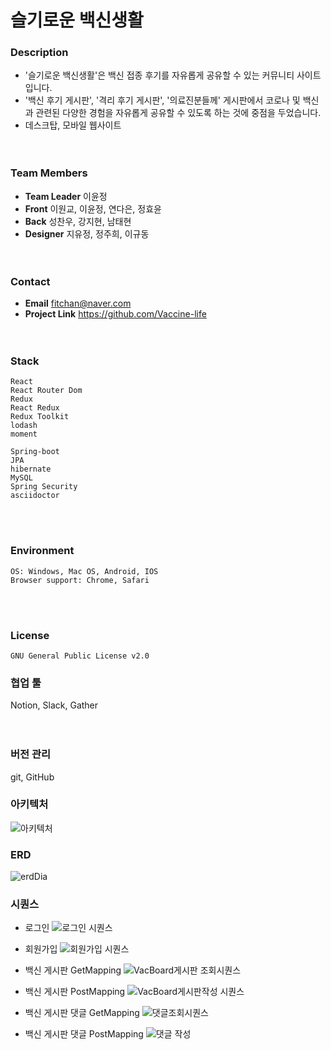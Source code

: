 # 슬기로운 백신생활

### Description

- '슬기로운 백신생활'은 백신 접종 후기를 자유롭게 공유할 수 있는 커뮤니티 사이트입니다.
- '백신 후기 게시판', '격리 후기 게시판', '의료진분들께' 게시판에서 코로나 및 백신과 관련된 다양한 경험을 자유롭게 공유할 수 있도록 하는 것에 중점을 두었습니다.
- 데스크탑, 모바일 웹사이트  
<br/><br/>

### Team Members

- **Team Leader** 이윤정  
- **Front** 이원교, 이윤정, 연다은, 정효윤  
- **Back** 성찬우, 강지현, 남태현  
- **Designer** 지유정, 정주희, 이규동  
<br/><br/>
  
### Contact

- **Email** fitchan@naver.com 
- **Project Link** https://github.com/Vaccine-life  
<br/><br/>
  
### Stack

    React
    React Router Dom
    Redux
    React Redux
    Redux Toolkit
    lodash
    moment

    Spring-boot
    JPA
    hibernate
    MySQL
    Spring Security
    asciidoctor
<br/><br/>
  
### Environment

    OS: Windows, Mac OS, Android, IOS  
    Browser support: Chrome, Safari  
<br/><br/>
  
### License

    GNU General Public License v2.0

  
### 협업 툴

Notion, Slack, Gather  
<br/><br/>
  
### 버전 관리

git, GitHub

### 아키텍처
![아키텍처](https://user-images.githubusercontent.com/84306157/177777623-6aa3a6ae-02d7-42df-8a0e-732385022dc9.png)


### ERD 

![erdDia](https://user-images.githubusercontent.com/84306157/177786995-14912899-0bf1-49f3-b411-08b4fc69008c.png)


### 시퀀스 

- 로그인
![로그인 시퀀스](https://user-images.githubusercontent.com/84306157/176438321-13b1c2b1-801d-454b-8c1a-df9a75843563.png)
- 회원가입
![회원가입 시퀀스](https://user-images.githubusercontent.com/84306157/176438329-eb66c6c2-b652-4a14-93b4-f258b1f7f543.png)
- 백신 게시판 GetMapping
![VacBoard게시판 조회시퀀스](https://user-images.githubusercontent.com/84306157/176438333-b29524af-c546-4fce-9b0f-bf01f53fe95c.png)
- 백신 게시판 PostMapping
![VacBoard게시판작성 시퀀스](https://user-images.githubusercontent.com/84306157/176438341-ce18cd85-ebb0-49da-a01d-2b8aa2fb2ec1.png)
- 백신 게시판 댓글 GetMapping
![댓글조회시퀀스](https://user-images.githubusercontent.com/84306157/177777172-56d03a76-eead-492c-bb74-03f340430615.png)

- 백신 게시판 댓글 PostMapping
![댓글 작성](https://user-images.githubusercontent.com/84306157/177777183-5fca1f7b-35c9-415b-b24c-c2ae1cfe024d.png)



